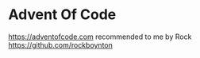 # Advent Of Code

https://adventofcode.com
recommended to me by Rock https://github.com/rockboynton
